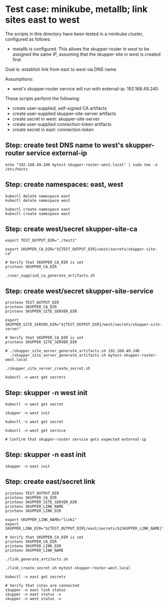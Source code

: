 # Test case: minikube, metallb; link sites east to west

The scripts in this directory have been tested in a minikube cluster, configured as follows:
* metallb is configured.  This allows the skupper-router in west to be assigned the same IP, assuming that the skupper-site in west is created first.

Goal is: establish link from east to west via DNS name.

Assumptions:
* west's skupper-router service will run with external-ip: 192.168.49.240

These scripts perform the following:
* create user-supplied, self-signed CA artifacts
* create user-supplied skupper-site-server artifacts
* create secret in west: skupper-site-server
* create user-supplied connection-token artifacts
* create secret in east: connection-token

## Step: create test DNS name to west's skupper-router service external-ip
```
echo "192.168.49.240 mytest-skupper-router-west.local" | sudo tee -a /etc/hosts
```

## Step: create namespaces: east, west
```
kubectl delete namespace east
kubectl delete namespace west

kubectl create namespace east
kubectl create namespace west
```

## Step: create west/secret skupper-site-ca
```
export TEST_OUTPUT_DIR="./test1"

export SKUPPER_CA_DIR="${TEST_OUTPUT_DIR}/west/secrets/skupper-site-ca"

# Verify that SKUPPER_CA_DIR is set
printenv SKUPPER_CA_DIR

./user_supplied_ca_generate_artifacts.sh

```

## Step: create west/secret skupper-site-service
```
printenv TEST_OUTPUT_DIR
printenv SKUPPER_CA_DIR
printenv SKUPPER_SITE_SERVER_DIR

export SKUPPER_SITE_SERVER_DIR="${TEST_OUTPUT_DIR}/west/secrets/skupper-site-server"

# Verify that SKUPPER_CA_DIR is set
printenv SKUPPER_SITE_SERVER_DIR

# ./skupper_site_server_generate_artifacts.sh 192.168.49.240
  ./skupper_site_server_generate_artifacts.sh mytest-skupper-router-west.local

./skupper_site_server_create_secret.sh

kubectl -n west get secrets
```

## Step: skupper -n west init
```
kubectl -n west get secret

skupper -n west init

kubectl -n west get secret

kubectl -n west get service

# Confirm that skupper-router service gets expected external-ip
```

## Step: skupper -n east init
```
skupper -n east init
```

## Step: create east/secret link
```
printenv TEST_OUTPUT_DIR
printenv SKUPPER_CA_DIR
printenv SKUPPER_SITE_SERVER_DIR
printenv SKUPPER_LINK_NAME
printenv SKUPPER_LINK_DIR

export SKUPPER_LINK_NAME="link1"
export SKUPPER_LINK_DIR="${TEST_OUTPUT_DIR}/east/secrets/${SKUPPER_LINK_NAME}"

# Verify that SKUPPER_CA_DIR is set
printenv SKUPPER_CA_DIR
printenv SKUPPER_LINK_DIR
printenv SKUPPER_LINK_NAME

./link_generate_artifacts.sh

./link_create_secret.sh mytest-skupper-router-west.local

kubectl -n east get secrets

# Verify that sites are connected
skupper -n east link status
skupper -n east status -v
skupper -n west status -v
```
